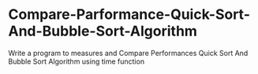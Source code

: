 # Compare-Parformance-Quick-Sort-And-Bubble-Sort-Algorithm
Write a program to measures and Compare Performances Quick Sort  And Bubble Sort Algorithm using time function

